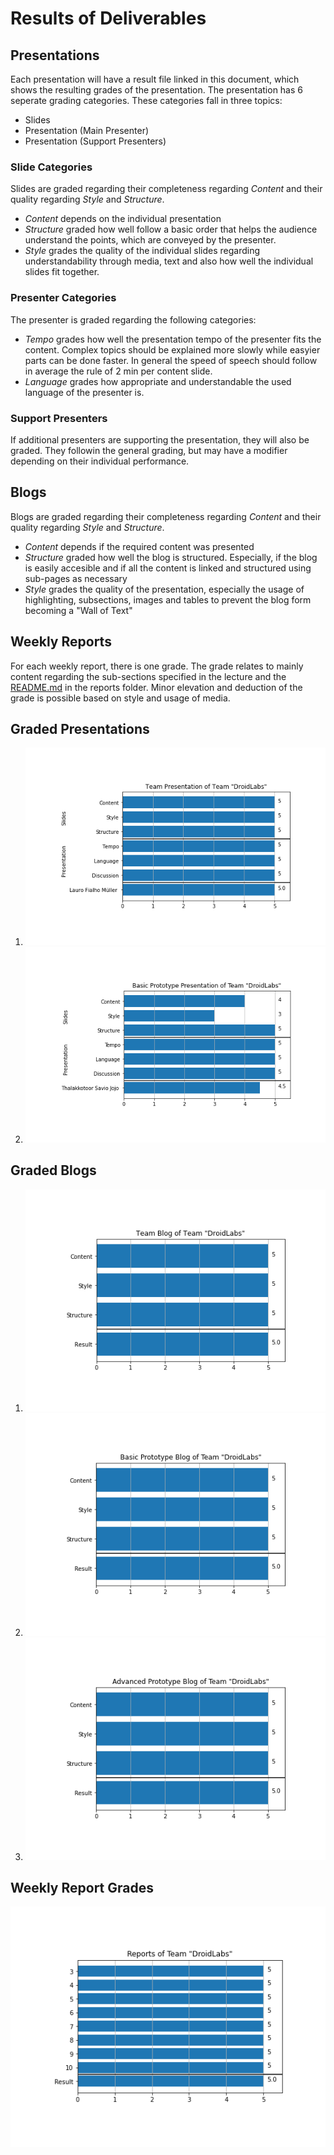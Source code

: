 # Results of Deliverables

## Presentations

Each presentation will have a result file linked in this document, which shows the resulting grades of the presentation. The presentation has 6 seperate grading categories. These categories fall in three topics:

* Slides
* Presentation (Main Presenter)
* Presentation (Support Presenters)

### Slide Categories

Slides are graded regarding their completeness regarding *Content* and  their quality regarding *Style* and *Structure*.

* *Content* depends on the individual presentation
* *Structure* graded how well follow a basic  order that helps the audience understand the points, which are conveyed by the presenter.
* *Style* grades the quality of the individual slides regarding understandability through media, text and also how well the individual slides fit together.

### Presenter Categories

The presenter is graded regarding the following categories:

* *Tempo* grades how well the presentation tempo of the presenter fits the content. Complex topics should be explained more slowly while easyier parts can be done faster. In general the speed of speech should follow in average the rule of 2 min per content slide.
* *Language* grades how appropriate and understandable the used language of the presenter is.

### Support Presenters

If additional presenters are supporting the presentation, they will also be graded. They followin the general grading, but may have a modifier depending on their individual performance.

## Blogs

Blogs are graded regarding their completeness regarding *Content* and  their quality regarding *Style* and *Structure*.

* *Content* depends if the required content was presented
* *Structure* graded how well the blog is structured. Especially, if the blog is easily accesible and if all the content is linked and structured using sub-pages as necessary
* *Style* grades the quality of the presentation, especially the usage of highlighting, subsections, images and tables to prevent the blog form becoming a "Wall of Text"

## Weekly Reports

For each weekly report, there is one grade. The grade relates to mainly content regarding the sub-sections specified in the lecture and the [README.md](./../reports/README.md) in the reports folder. Minor elevation and deduction of the grade is possible based on style and usage of media.

## Graded Presentations

1. ![Team Presentation Results](./team.png)
2. ![Basic Prototype Presentation Results](./basic_prototype.png)

## Graded Blogs


1. ![Team Presentation Blog Results](./team_blog.png)
2. ![Basic Prototype Blog Results](./basic_prototype_blog.png)
3. ![Advanced Prototype Blog Results](./adv_prototype_blog.png)

## Weekly Report Grades

![Weekly Report Results](./reports.png)
